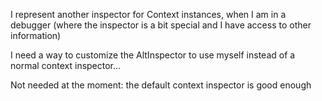 I represent another inspector for Context instances, when I am in a debugger (where the inspector is a bit special and I have access to other information)

I need a way to customize the AltInspector to use myself instead of a normal context inspector...

Not needed at the moment: the default context inspector is good enough